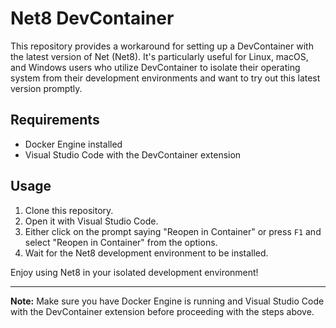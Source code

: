 # Net8 DevContainer

This repository provides a workaround for setting up a DevContainer with the latest version of Net (Net8). It's particularly useful for Linux, macOS, and Windows users who utilize DevContainer to isolate their operating system from their development environments and want to try out this latest version promptly.

## Requirements

- Docker Engine installed
- Visual Studio Code with the DevContainer extension

## Usage

1. Clone this repository.
2. Open it with Visual Studio Code.
3. Either click on the prompt saying "Reopen in Container" or press `F1` and select "Reopen in Container" from the options.
4. Wait for the Net8 development environment to be installed.

Enjoy using Net8 in your isolated development environment!

---

**Note:** Make sure you have Docker Engine is running and Visual Studio Code with the DevContainer extension before proceeding with the steps above.
